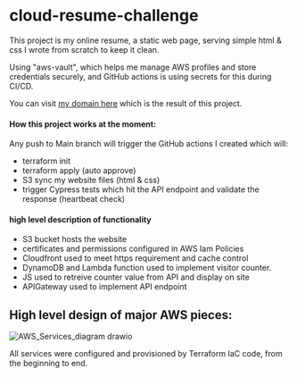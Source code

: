 # cloud-resume-challenge

This project is my online resume, a static web page, serving simple html & css I wrote from scratch to keep it clean.

Using "aws-vault", which helps me manage AWS profiles and store credentials securely, and GitHub actions is using secrets for this during CI/CD.




You can visit [my domain here](https://derk9hhun7u19.cloudfront.net/) which is the result of this project.

#### How this project works at the moment:
Any push to Main branch will trigger the GitHub actions I created which will:
* terraform init
* terraform apply (auto approve)
* S3 sync my website files (html & css)
* trigger Cypress tests which hit the API endpoint and validate the response (heartbeat check)

#### high level description of functionality
* S3 bucket hosts the website
* certificates and permissions configured in AWS Iam Policies
* Cloudfront used to meet https requirement and cache control
* DynamoDB and Lambda function used to implement visitor counter.
* JS used to retreive counter value from API and display on site
* APIGateway used to implement API endpoint

## High level design of major AWS pieces:
![AWS_Services_diagram drawio](https://user-images.githubusercontent.com/98762800/156835852-d4388868-afae-4ee7-91a6-139b3372e9c5.png)

All services were configured and provisioned by Terraform IaC code, from the beginning to end.




